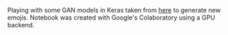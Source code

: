 Playing with some GAN models in Keras taken from [here](https://github.com/eriklindernoren/Keras-GAN) to generate new emojis. Notebook was created with Google's Colaboratory using a GPU backend.
